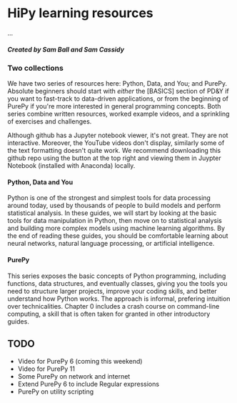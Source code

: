# HiPy learning resources

...

##### Created by Sam Ball and Sam Cassidy

### Two collections

We have two series of resources here: Python, Data, and You; and PurePy. Absolute beginners should start with *either* the [BASICS] section of PD&Y if you want to fast-track to data-driven applications, or from the beginning of PurePy if you're more interested in general programming concepts. Both series combine written resources, worked example videos, and a sprinkling of exercises and challenges.

Although github has a Jupyter notebook viewer, it's not great. They are not interactive. Moreover, the YouTube videos don't display, similarly some of the text formatting doesn't quite work. We recommend downloading this github repo using the button at the top right and viewing them in Juypter Notebook (installed with Anaconda) locally.

#### Python, Data and You

Python is one of the strongest and simplest tools for data processing around today, used by thousands of people to build models and perform statistical analysis. In these guides, we will start by looking at the basic tools for data manipulation in Python, then move on to statistical analysis and building more complex models using machine learning algorithms. By the end of reading these guides, you should be comfortable learning about neural networks, natural language processing, or artificial intelligence.

#### PurePy

This series exposes the basic concepts of Python programming, including functions, data structures, and eventually classes, giving you the tools you need to structure larger projects, improve your coding skills, and better understand how Python works. The approach is informal, prefering intuition over technicalities. Chapter 0 includes a crash course on command-line computing, a skill that is often taken for granted in other introductory guides.

## TODO

- Video for PurePy 6 (coming this weekend)
- Video for PurePy 11
- Some PurePy on network and internet
- Extend PurePy 6 to include Regular expressions
- PurePy on utility scripting
